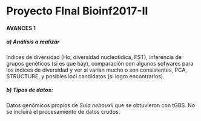 # Proyecto FInal Bioinf2017-II



#### AVANCES 1



##### a) Análisis a realizar

Indices de diversidad (Ho, diversidad nucleotidica, FST), inferencia de grupos genéticos (si es que hay), comparación con algunos sofwares para los índices de diversidad y ver si varían mucho o son consistentes, PCA, STRUCTURE, y posibles loci candidatos (si logro encontrarlos).

##### b) Tipos de datos:
 Datos genómicos propios de _Sula nebouxii_
 que se obtuvieron con tGBS. No se incluirá el procesamiento de datos crudos.
